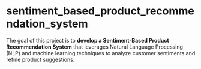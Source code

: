 # sentiment_based_product_recommendation_system
The goal of this project is to **develop a Sentiment-Based Product Recommendation System** that leverages Natural Language Processing (NLP) and machine learning techniques to analyze customer sentiments and refine product suggestions.

